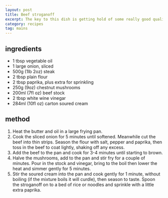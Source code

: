 ```yaml
---
layout: post
title: Beef stroganoff
excerpt: The key to this dish is getting hold of some really good quality steak (rump or sirloin) to make it from
category: recipes
tag: mains
---
```


ingredients
-----------

* 1 tbsp vegetable oil
* 1 large onion, sliced
* 500g (1lb 2oz) steak
* 2 tbsp plain flour
* 2 tbsp paprika, plus extra for sprinkling
* 250g (9oz) chestnut mushrooms
* 200ml (7fl oz) beef stock
* 2 tbsp white wine vinegar
* 284ml (10fl oz) carton soured cream

method
------

1. Heat the butter and oil in a large frying pan.
2. Cook the sliced onion for 5 minutes until softened. Meanwhile cut the beef into thin strips. Season the flour with salt, pepper and paprika, then toss in the beef to coat lightly, shaking off any excess.
3. Add the beef to the pan and cook for 3-4 minutes until starting to brown.
4. Halve the mushrooms, add to the pan and stir fry for a couple of minutes. Pour in the stock and vinegar, bring to the boil then lower the heat and simmer gently for 5 minutes.
5. Stir the soured cream into the pan and cook gently for 1 minute, without boiling (if the mixture boils it will curdle), then season to taste. Spoon the stroganoff on to a bed of rice or noodles and sprinkle with a little extra paprika.
